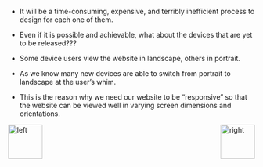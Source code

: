 

- It will be a time-consuming, expensive, and terribly inefficient process to design for each one of them. 

- Even if it is possible and achievable, what about the devices that are yet to be released??? 

- Some device users view the website in landscape, others in portrait.

- As we know many new devices are able to switch from portrait to landscape at the user’s whim.

- This is the reason why we need our website to be “responsive” so that the website can be viewed well in varying screen dimensions and orientations.


[<img align="left" alt="left" src="https://cloud.githubusercontent.com/assets/14101008/11165526/091b197c-8acf-11e5-8ac1-3a1e5042ed78.png" width="70" height="70"></img>](https://github.com/vaishnaviviswanathan/CSCI_5828_RESPONSIVE-WEB-DESIGN/blob/master/1.md)
[<img align="right" alt="right" src="https://cloud.githubusercontent.com/assets/14101008/11165527/0a4289a2-8acf-11e5-8378-c5e3a55ab4dc.png" width="70" height="70"></img>](https://github.com/vaishnaviviswanathan/CSCI_5828_RESPONSIVE-WEB-DESIGN/blob/master/History1.md)
